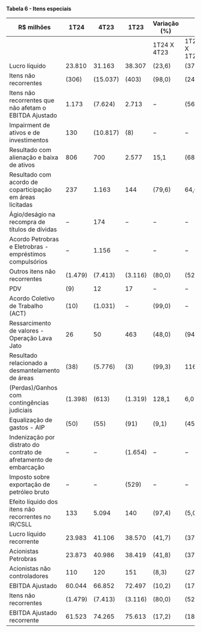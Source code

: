 **Tabela 6 - Itens especiais**

| R$ milhões                                                        | 1T24   | 4T23   | 1T23   | Variação (%)  |         |
|-------------------------------------------------------------------|--------|--------|--------|----------------|---------|
|                                                                   |        |        |        | 1T24 X 4T23    | 1T24 X 1T23 |
| Lucro líquido                                                      | 23.810 | 31.163 | 38.307 | (23,6)         | (37,8)  |
| Itens não recorrentes                                             | (306)  | (15.037)| (403)  | (98,0)         | (24,1)  |
|   Itens não recorrentes que não afetam o EBITDA Ajustado        | 1.173  | (7.624)| 2.713  | −              | (56,8)  |
|     Impairment de ativos e de investimentos                       | 130    | (10.817)| (8)   | −              | −       |
|     Resultado com alienação e baixa de ativos                     | 806    | 700    | 2.577  | 15,1           | (68,7)  |
|     Resultado com acordo de coparticipação em áreas licitadas     | 237    | 1.163  | 144    | (79,6)         | 64,6    |
|     Ágio/deságio na recompra de títulos de dívidas                | −      | 174    | −      | −              | −       |
|     Acordo Petrobras e Eletrobras - empréstimos compulsórios      | −      | 1.156  | −      | −              | −       |
|   Outros itens não recorrentes                                     | (1.479)| (7.413)| (3.116)| (80,0)         | (52,5)  |
|     PDV                                                           | (9)    | 12     | 17     | −              | −       |
|     Acordo Coletivo de Trabalho (ACT)                             | (10)   | (1.031)| −      | (99,0)         | −       |
|     Ressarcimento de valores - Operação Lava Jato                 | 26     | 50     | 463    | (48,0)         | (94,4)  |
|     Resultado relacionado a desmantelamento de áreas             | (38)   | (5.776)| (3)    | (99,3)         | 1166,7  |
|     (Perdas)/Ganhos com contingências judiciais                   | (1.398)| (613)  | (1.319)| 128,1          | 6,0     |
|     Equalização de gastos - AIP                                   | (50)   | (55)   | (91)   | (9,1)          | (45,1)  |
|     Indenização por distrato do contrato de afretamento de embarcação | −      | −      | (1.654)| −              | −       |
|     Imposto sobre exportação de petróleo bruto                     | −      | −      | (529)  | −              | −       |
|     Efeito líquido dos itens não recorrentes no IR/CSLL          | 133    | 5.094  | 140    | (97,4)         | (5,0)   |
| Lucro líquido recorrente                                           | 23.983 | 41.106 | 38.570 | (41,7)         | (37,8)  |
|   Acionistas Petrobras                                             | 23.873 | 40.986 | 38.419 | (41,8)         | (37,9)  |
|   Acionistas não controladores                                      | 110    | 120    | 151    | (8,3)          | (27,2)  |
| EBITDA Ajustado                                                    | 60.044 | 66.852 | 72.497 | (10,2)         | (17,2)  |
| Itens não recorrentes                                             | (1.479)| (7.413)| (3.116)| (80,0)         | (52,5)  |
| EBITDA Ajustado recorrente                                         | 61.523 | 74.265 | 75.613 | (17,2)         | (18,6)  |